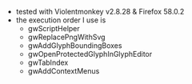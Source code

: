 - tested with Violentmonkey v2.8.28 & Firefox 58.0.2
- the execution order I use is
  - gwScriptHelper
  - gwReplacePngWithSvg
  - gwAddGlyphBoundingBoxes
  - gwOpenProtectedGlyphInGlyphEditor
  - gwTabIndex
  - gwAddContextMenus
